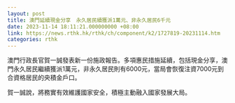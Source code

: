 ```yaml
---
layout: post
title: 澳門延續現金分享　永久居民續獲派1萬元、非永久居民6千元
date: 2023-11-14 18:11:21.000000000 +08:00
link: https://news.rthk.hk/rthk/ch/component/k2/1727819-20231114.htm
categories: rthk
---
```


澳門行政長官賀一誠發表新一份施政報告。多項惠民措施延續，包括現金分享，澳門永久居民繼續獲派1萬元，非永久居民則有6000元，當局會恢復注資7000元到合資格居民的央積金戶口。

賀一誠說，將務實有效維護國家安全，積極主動融入國家發展大局。
